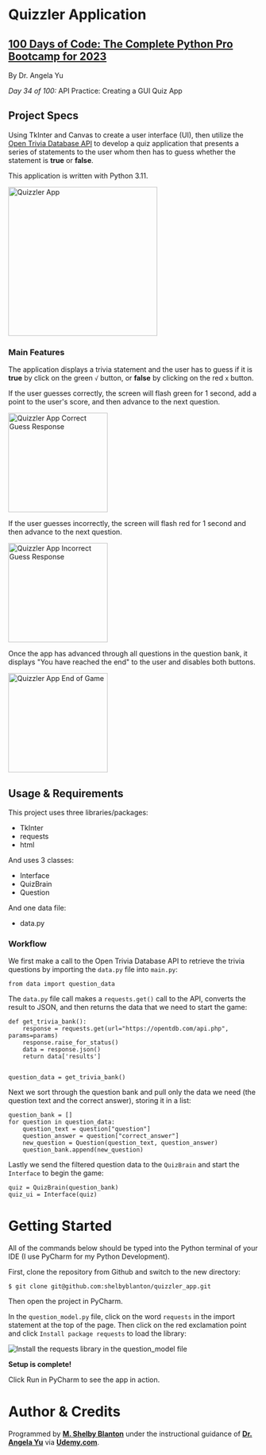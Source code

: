 # Quizzler Application

## **[100 Days of Code: The Complete Python Pro Bootcamp for 2023](https://www.udemy.com/course/100-days-of-code/)**

By Dr. Angela Yu

*Day 34 of 100:* API Practice: Creating a GUI Quiz App

## Project Specs

Using TkInter and Canvas to create a user interface (UI), then utilize the [Open Trivia Database API](https://opentdb.com/) to develop a quiz application that presents a series of statements to the user whom then has to guess whether the statement is **true** or **false**.

This application is written with Python 3.11.

<img src="https://github-readme.s3.us-west-1.amazonaws.com/Quizzler-start.png" alt="Quizzler App" width="300"/>

### Main Features
The application displays a trivia statement and the user has to guess if it is **true** by click on the green `√` button, or **false** by clicking on the red `x` button.

If the user guesses correctly, the screen will flash green for 1 second, add a point to the user's score, and then advance to the next question.

<img src="https://github-readme.s3.us-west-1.amazonaws.com/Quizzler-correct.png" alt="Quizzler App Correct Guess Response" width="200"/>

If the user guesses incorrectly, the screen will flash red for 1 second and then advance to the next question.

<img src="https://github-readme.s3.us-west-1.amazonaws.com/Quizzler-incorrect.png" alt="Quizzler App Incorrect Guess Response" width="200"/>

Once the app has advanced through all questions in the question bank, it displays "You have reached the end" to the user and disables both buttons.

<img src="https://github-readme.s3.us-west-1.amazonaws.com/Quizzler-end.png" alt="Quizzler App End of Game" width="200"/>

## Usage & Requirements

This project uses three libraries/packages:
- TkInter
- requests
- html

And uses 3 classes:
- Interface
- QuizBrain
- Question

And one data file:
- data.py

### Workflow
We first make a call to the Open Trivia Database API to retrieve the trivia questions by importing the `data.py` file into `main.py`:

```
from data import question_data
```

The `data.py` file call makes a `requests.get()` call to the API, converts the result to JSON, and then returns the data that we need to start the game:
```
def get_trivia_bank():
    response = requests.get(url="https://opentdb.com/api.php", params=params)
    response.raise_for_status()
    data = response.json()
    return data['results']


question_data = get_trivia_bank()
```

Next we sort through the question bank and pull only the data we need (the question text and the correct answer), storing it in a list:

```angular2html
question_bank = []
for question in question_data:
    question_text = question["question"]
    question_answer = question["correct_answer"]
    new_question = Question(question_text, question_answer)
    question_bank.append(new_question)
```

Lastly we send the filtered question data to the `QuizBrain` and start the `Interface` to begin the game:

```
quiz = QuizBrain(question_bank)
quiz_ui = Interface(quiz)
```

# Getting Started

All of the commands below should be typed into the Python terminal of your IDE (I use PyCharm for my Python Development).

First, clone the repository from Github and switch to the new directory:

    $ git clone git@github.com:shelbyblanton/quizzler_app.git
    
Then open the project in PyCharm.
    
In the `question_model.py` file, click on the word `requests` in the import statement at the top of the page. Then click on the red exclamation point and click `Install package requests` to load the library:

![Install the requests library in the question_model file](https://github-readme.s3.us-west-1.amazonaws.com/package-install-requests.png)

**Setup is complete!** 

Click Run in PyCharm to see the app in action.


# Author & Credits

Programmed by **[M. Shelby Blanton](https://www.linkedin.com/in/shelbyblanton/)** under the instructional guidance of **[Dr. Angela Yu](https://www.udemy.com/user/4b4368a3-b5c8-4529-aa65-2056ec31f37e/)** via **[Udemy.com](udemy.com)**.
